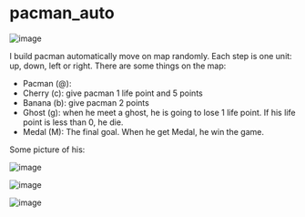 # pacman_auto

![image](https://user-images.githubusercontent.com/116017011/205419172-b4933c39-7188-4b5f-9cd4-b070ecd3a866.png)

I build pacman automatically move on map randomly. Each step is one unit: up, down, left or right.
There are some things on the map:
- Pacman (@):
- Cherry (c): give pacman 1 life point and 5 points
- Banana (b): give pacman 2 points
- Ghost (g): when he meet a ghost, he is going to lose 1 life point. If his life point is less than 0, he die.
- Medal (M): The final goal. When he get Medal, he win the game.

Some picture of his:

![image](https://user-images.githubusercontent.com/116017011/205419172-b4933c39-7188-4b5f-9cd4-b070ecd3a866.png)

![image](https://user-images.githubusercontent.com/116017011/205419396-ab38ee40-400f-400f-8ba0-a0917017b97c.png)

![image](https://user-images.githubusercontent.com/116017011/205419369-3f81e5f1-c082-456e-9bc9-4da8241b912a.png)



